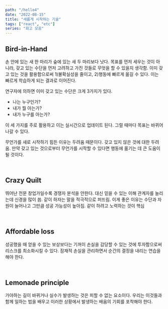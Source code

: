 ```yaml
---
path: "/hello4"
date: "2022-08-15"
title: "새롭게 시작하는 기술"
tags: ["react", "etc"]
series: "회고 모음"
---
```


## Bird-in-Hand
    
손 안에 있는 새 한 마리가 숲에 있는 새 두 마리보다 낫다. 목표를 먼저 세우는 것이 아니라, 갖고 있는 수단을 먼저 고려하고 가진 것들로 무엇을 할 수 있을지 생각함. 이미 갖고 있는 것을 활용함으로써 1)불확실성을 줄이고, 2)행동에 빠르게 옮길 수 있다. 이는 빠르게 학습하게 되는 결과로 이어진다.

연구자에 의하면 이미 갖고 있는 수단은 크게 3가지가 있다.

- 나는 누구인가?
- 내가 뭘 아는가?
- 내가 누구를 아는가?

이 세 가지를 주로 활용하고 이는 실시간으로 업데이트 된다. 그럴 때마다 목표는 바뀌어 나갈 수 있다. 
 
무언가를 새로 시작하기 힘든 이유는 두려움 때문이다. 갖고 있지 않은 것에 대한 두려움. 만약 갖고 있는 것으로부터 무언가를 시작할 수 있다면 행동에 옮기는 데 큰 도움이 될 것이다. 

<br />
    
## Crazy Quilt
    
뛰어난 전문 창업가일수록 경쟁자 분석을 안한다. 대신 믿을 수 있는 이해 관계자를 늘리는데 신경을 많이 씀. 같이 하자는 말을 적극적으로 퍼뜨림. 이게 좋은 이유는 수단과 자원이 늘어나고 그만큼 성공 가능성이 높아짐. 같이 하려고 노력하는 것이 핵심  

<br />
    
## Affordable loss
    
성공했을 때 얻을 수 있는 보상보다는 기꺼이 손실을 감당할 수 있는 것에 투자함으로써 리스크를 최소화시킬 수 있다. 잠재적 손실을 관리하면서 순간의 결정을 내리는 연습을 해야 한다.      

<br />

## Lemonade principle
    
가야하는 길이 바뀌거나 실수가 발생하는 것은 피할 수 없는 요소이다. 우리는 이것들과 함께 일하는 법을 배우고 이러한 상황에서 발생하는 배움의 기회를 포착해야 한다.

<br />

